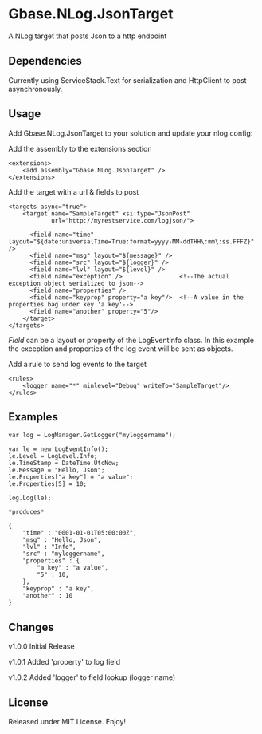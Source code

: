 Gbase.NLog.JsonTarget
=====================

A NLog target that posts Json to a http endpoint

Dependencies
------------

Currently using ServiceStack.Text for serialization and HttpClient to post asynchronously.

Usage
-----

Add Gbase.NLog.JsonTarget to your solution and update your nlog.config:

Add the assembly to the extensions section

    <extensions>
        <add assembly="Gbase.NLog.JsonTarget" />
    </extensions>

Add the target with a url & fields to post

    <targets async="true">
        <target name="SampleTarget" xsi:type="JsonPost"
                url="http://myrestservice.com/logjson/">

          <field name="time" layout="${date:universalTime=True:format=yyyy-MM-ddTHH\:mm\:ss.FFFZ}" />
          <field name="msg" layout="${message}" />
          <field name="src" layout="${logger}" />
          <field name="lvl" layout="${level}" />
          <field name="exception" />                <!--The actual exception object serialized to json-->
          <field name="properties" /> 
          <field name="keyprop" property="a key"/>  <!--A value in the properties bag under key 'a key'-->
          <field name="another" property="5"/>  
        </target>
    </targets>

*Field* can be a layout or property of the LogEventInfo class. In this example the exception and properties
of the log event will be sent as objects.

Add a rule to send log events to the target

    <rules>
        <logger name="*" minlevel="Debug" writeTo="SampleTarget"/>
    </rules>


Examples
--------

    var log = LogManager.GetLogger("myloggername");

    var le = new LogEventInfo();
    le.Level = LogLevel.Info;
    le.TimeStamp = DateTime.UtcNow;
    le.Message = "Hello, Json";
    le.Properties["a key"] = "a value";
    le.Properties[5] = 10;

    log.Log(le);

    *produces*

    { 
        "time" : "0001-01-01T05:00:00Z",
        "msg" : "Hello, Json",
        "lvl" : "Info",
        "src" : "myloggername",
        "properties" : { 
            "a key" : "a value",
            "5" : 10,
        },
        "keyprop" : "a key",
        "another" : 10
    }


Changes
-------

v1.0.0 Initial Release

v1.0.1 Added 'property' to log field

v1.0.2 Added 'logger' to field lookup (logger name)

License
--------

Released under MIT License. Enjoy!
